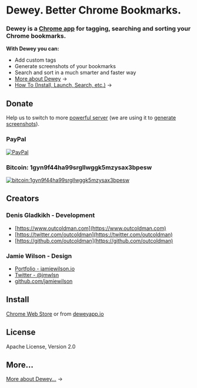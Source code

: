 # Dewey. Better Chrome Bookmarks.

### Dewey is a [Chrome app](https://chrome.google.com/webstore/detail/dewey-bookmarks/aahpfefkmihhdabllidnlipghcjgpkdm) for tagging, searching and sorting your Chrome bookmarks.

**With Dewey you can:**

- Add custom tags
- Generate screenshots of your bookmarks
- Search and sort in a much smarter and faster way
- [More about Dewey](https://github.com/deweyapp/dewey-website/blob/master/README.md) →
- [How To (Install, Launch, Search, etc.)](https://github.com/deweyapp/dewey-website/blob/master/docs/how-to-use-dewey.md) →

## Donate

Help us to switch to more [powerful server](https://www.digitalocean.com/pricing/) (we are using it to [generate screenshots](https://github.com/deweyapp/dewey-server)).

### PayPal

[![PayPal](https://raw.githubusercontent.com/deweyapp/dewey-website/master/docs/images/donate.png "PayPal Donation")](https://www.paypal.com/cgi-bin/webscr?cmd=_donations&business=outcoldman%40gmail%2ecom&lc=US&item_name=Donation%20for%20supporting%20bookmarks%20application&currency_code=USD&bn=PP%2dDonationsBF%3abtn_donate_LG%2egif%3aNonHosted)

### Bitcoin: 1gyn9f44ha99srgllwggk5mzysax3bpesw

[![bitcoin:1gyn9f44ha99srgllwggk5mzysax3bpesw](http://i.imgur.com/V9xtJAt.png)](bitcoin:1gyn9f44ha99srgllwggk5mzysax3bpesw)

## Creators

### Denis Gladkikh - Development

- [https://www.outcoldman.com](https://www.outcoldman.com)
- [https://twitter.com/outcoldman](https://twitter.com/outcoldman)
- [https://github.com/outcoldman](https://github.com/outcoldman)

### Jamie Wilson - Design

- [Portfolio - jamiewilson.io](http://jamiewilson.io)
- [Twitter - @jmwlsn](https://twitter.com/jmwsln)
- [github.com/jamiewilson](https://github.com/jamiewilson)

## Install

[Chrome Web Store](https://chrome.google.com/webstore/detail/dewey-bookmarks/aahpfefkmihhdabllidnlipghcjgpkdm) or from [deweyapp.io](https://deweyapp.io)

## License

Apache License, Version 2.0

## More...

[More about Dewey...](https://github.com/deweyapp/dewey-website/blob/master/README.md) →
